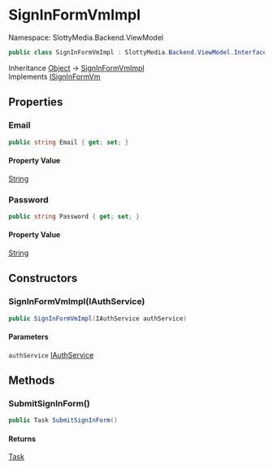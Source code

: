 # SignInFormVmImpl

Namespace: SlottyMedia.Backend.ViewModel

```csharp
public class SignInFormVmImpl : SlottyMedia.Backend.ViewModel.Interfaces.ISignInFormVm
```

Inheritance [Object](https://docs.microsoft.com/en-us/dotnet/api/system.object) → [SignInFormVmImpl](./slottymedia.backend.viewmodel.signinformvmimpl.md)<br>
Implements [ISignInFormVm](./slottymedia.backend.viewmodel.interfaces.isigninformvm.md)

## Properties

### **Email**

```csharp
public string Email { get; set; }
```

#### Property Value

[String](https://docs.microsoft.com/en-us/dotnet/api/system.string)<br>

### **Password**

```csharp
public string Password { get; set; }
```

#### Property Value

[String](https://docs.microsoft.com/en-us/dotnet/api/system.string)<br>

## Constructors

### **SignInFormVmImpl(IAuthService)**

```csharp
public SignInFormVmImpl(IAuthService authService)
```

#### Parameters

`authService` [IAuthService](./slottymedia.backend.services.interfaces.iauthservice.md)<br>

## Methods

### **SubmitSignInForm()**

```csharp
public Task SubmitSignInForm()
```

#### Returns

[Task](https://docs.microsoft.com/en-us/dotnet/api/system.threading.tasks.task)<br>

